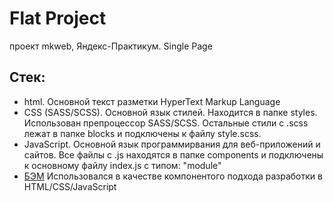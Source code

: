 # Flat Project
проект mkweb, Яндекс-Практикум. Single Page

## Стек:
- html. Основной текст разметки HyperText Markup Language
- CSS (SASS/SCSS). Основной язык стилей. Находится в папке styles. Использован препроцессор SASS/SCSS. Остальные стили с .scss лежат в папке 
blocks и подключены к файлу style.scss. 
- JavaScript. Основной язык программирвания для веб-приложений и сайтов. Все файлы с .js находятся в папке components и подключены к основному файлу index.js с типом: "module"
- [БЭМ](https://ru.bem.info/) Использовался в качестве компонентого подхода разработки в HTML/CSS/JavaScript

